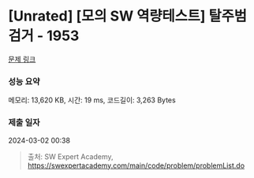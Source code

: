 # [Unrated] [모의 SW 역량테스트] 탈주범 검거 - 1953 

[문제 링크](https://swexpertacademy.com/main/code/problem/problemDetail.do?contestProbId=AV5PpLlKAQ4DFAUq) 

### 성능 요약

메모리: 13,620 KB, 시간: 19 ms, 코드길이: 3,263 Bytes

### 제출 일자

2024-03-02 00:38



> 출처: SW Expert Academy, https://swexpertacademy.com/main/code/problem/problemList.do